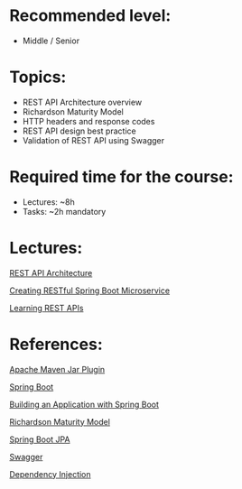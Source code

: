 **Recommended level:** 
=======================
- Middle / Senior

**Topics:**
=======================
- REST API Architecture  overview
- Richardson Maturity Model
- HTTP headers and response codes
- REST API design best practice 
- Validation of REST API using Swagger

**Required time for the course:** 
=======================
- Lectures: ~8h
- Tasks: ~2h mandatory

**Lectures**:
=======================

[REST API Architecture](https://www.linkedin.com/learning/designing-restful-apis/design-a-restful-api-for-your-organization?u=2113185) 

[Creating RESTful Spring Boot Microservice](https://www.linkedin.com/learning/creating-your-first-spring-boot-microservice/build-a-microservice-with-spring-boot?dApp=53239054&leis=LAA&u=2113185)

[Learning REST APIs](https://www.linkedin.com/learning/learning-rest-apis/welcome?u=2113185)

**References**:
=======================


[Apache Maven Jar Plugin](https://maven.apache.org/plugins/maven-jar-plugin/)
  
[Spring Boot](https://spring.io/projects/spring-boot)
  
[Building an Application with Spring Boot](https://spring.io/guides/gs/spring-boot/)
  
[Richardson Maturity Model](https://martinfowler.com/articles/richardsonMaturityModel.html)
  
[Spring Boot JPA](https://spring.io/projects/spring-data-jpa)
  
[Swagger](https://swagger.io/docs/)
  
[Dependency Injection](https://springframework.guru/dependency-injection-example-using-spring/)
